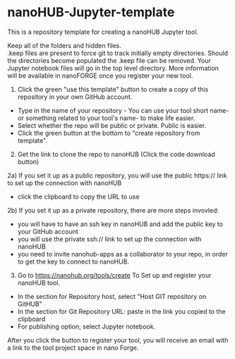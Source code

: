 # nanoHUB-Jupyter-template
This is a repository template for creating a nanoHUB Jupyter tool.

Keep all of the folders and hidden files.  
.keep files are present to force git to track initially empty directories.
Should the directories become populated the .keep file can be removed.
Your Jupyter notebook files will go in the top level directory.  More information will be available in nanoFORGE once you register your new tool.

1) Click the green "use this template" button to create a copy of this repository in your own GitHub account.
* Type in the name of your repository - You can use your tool short name- or something related to your tool's name- to make life easier.
* Select whether the repo will be public or private. Public is easier.
* Click the green button at the bottom to "create repository from template".

2) Get the link to clone the repo to nanoHUB (Click the code download button)

2a) If you set it up as a public repository, you will use the public https:// link to set up the connection with nanoHUB
* click the clipboard to copy the URL to use

2b) If you set it up as a private repository, there are more steps invovled:
* you will have to have an ssh key in nanoHUB and add the public key to your GitHub account
* you will use the private ssh:// link to set up the connection with nanoHUB
* you need to invite nanohub-apps as a collaborator to your repo, in order to get the key to connect to nanoHUB.

3) Go to https://nanohub.org/tools/create To Set up and register your nanoHUB tool.
* In the section for Repository host, select "Host GIT repository on GitHUB"
* In the section for Git Repository URL: paste in the link you copied to the clipboard
* For publishing option, select Jupyter notebook.

After you click the button to register your tool, you will receive an email with a link to the tool project space in nano Forge.
